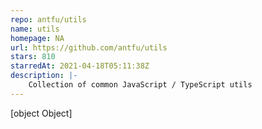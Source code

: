```yaml
---
repo: antfu/utils
name: utils
homepage: NA
url: https://github.com/antfu/utils
stars: 810
starredAt: 2021-04-18T05:11:38Z
description: |-
    Collection of common JavaScript / TypeScript utils
---
```


[object Object]
